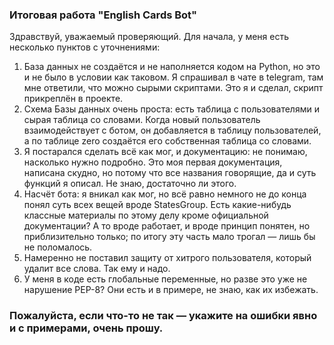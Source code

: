 ### Итоговая работа "English Cards Bot"

Здравствуй, уважаемый проверяющий.
Для начала, у меня есть несколько пунктов с уточнениями:

  1. База данных не создаётся и не наполняется кодом на Python, но это и не было в условии как таковом. Я спрашивал в чате
 в telegram, там мне ответили, что можно сырыми скриптами. Это я и сделал, скрипт прикреплён в проекте.
  2. Схема Базы данных очень проста: есть таблица с пользователями и сырая таблица со словами. Когда новый пользователь 
 взаимодействует с ботом, он добавляется в таблицу пользователей, а по таблице zero создаётся его собственная таблица со словами.
  3. Я постарался сделать всё как мог, и документацию: не понимаю, насколько нужно подробно. Это моя первая документация,
  написана скудно, но потому что все названия говорящие, да и суть функций я описал. Не знаю, достаточно ли этого.
  4. Насчёт бота: я вникал как мог, но всё равно немного не до конца понял суть всех вещей вроде StatesGroup. Есть 
  какие-нибудь классные материалы по этому делу кроме официальной документации? А то вроде работает, и вроде принцип понятен,
  но приблизительно только; по итогу эту часть мало трогал — лишь бы не поломалось.
  5. Намеренно не поставил защиту от хитрого пользователя, который удалит все слова. Так ему и надо.
  6. У меня в коде есть глобальные переменные, но разве это уже не нарушение PEP-8? Они есть и в примере, не знаю, как их избежать.

  ### Пожалуйста, если что-то не так — укажите на ошибки явно и с примерами, очень прошу. 